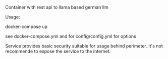 Container with rest api to llama based german llm

Usage:

docker-compose up

see docker-compose.yml and for config/config.yml for options

Service provides basic security suitable for usage behind perimeter. It's not recommende to expose the service to the internet.

